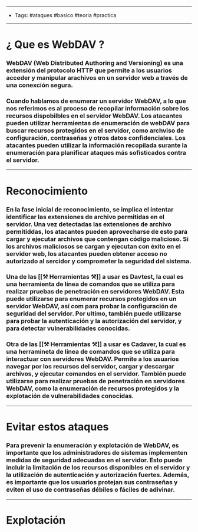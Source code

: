 ----
- Tags: #ataques #basico #teoria #practica 
----

# ¿ Que es **WebDAV** ? 

### **WebDAV (Web Distributed Authoring and Versioning)** es una extensión del protocolo HTTP que permite a los usuarios **acceder** y **manipular** arachivos en un servidor web a través de una conexción segura.

### Cuando hablamos de enumerar un servidor WebDAV, a lo que nos referimos es al proceso de recopilar información sobre los recursos dispobilbles en el servidor WebDAV. Los atacantes pueden utilizar herramientas de enumeración de webDAV para buscar recursos protegidos en el servidor, como archviso de configuración, contraseñas y otros datos confidenciales. Los atacantes pueden utilizar la información recopilada surante la enumeración para planificar ataques más sofisticados contra el servidor. 

----

# Reconocimiento 

### En la fase inicial de reconocimiento, se implica el intentar identificar las **extensiones de archivo** permitidas en el servidor. Una vez detectadas las extensiones de archivo permitiddas, los atacantes pueden aprovecharse de esto para cargar y ejecutar archivos que contengan código malicioso. Si los archivos maliciosos se cargan y ejecutan con éxito en el servidor web, los atacantes pueden obtener acceso no autorizado al sercidor y comprometer la seguridad del sistema. 

### Una de las [[⚒ Herramientas ⚒]] a usar es **Davtest**, la cual es una herramienta de línea de comandos que se utiliza para realizar pruebas de penetración en servidores WebDAV. Esta puede utilizarse para enumerar recursos protegidos en un servidor WebDAV, así com para probar la configuración de seguridad del servidor. Por ultimo, también puede utilizarse para probar la autenticación y la autorización del servidor, y para detectar vulnerabilidades conocidas. 

### Otra de las [[⚒ Herramientas ⚒]] a usar es **Cadaver**, la cual es una herramineta de línea de comandos que se utiliza para interactuar con servidores WebDAV. Permite a los usuarios navegar por los recursos del servidor, cargar y descargar archivos, y ejecutar comandos en el servidor. También puede utilizarse para realizar pruebas de penetración en servidores WebDAV, como la enumeración de recursos protegidos y la explotación de vulnerabilidades conocidas. 

---

# Evitar estos ataques 

### Para  prevenir la **enumeración** y **explotación** de WebDAV, es importante que los administradores de sistemas implementen medidas de seguridad adecuadas en el servidor. Esto puede incluir la limitación de los recursos disponibles en el servidor y la utilización de autenticación y autorización fuertes. Además, es importante que los usuarios protejan sus contraseñas y eviten el uso de contraseñas débiles o fáciles de adivinar. 

----

# Explotación 